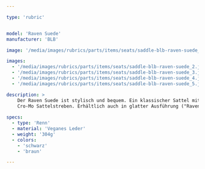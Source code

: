 ```yaml
---

type: 'rubric'


model: 'Raven Suede'
manufacturer: 'BLB'

image: '/media/images/rubrics/parts/items/seats/saddle-blb-raven-suede_1.jpeg'

images:
  - '/media/images/rubrics/parts/items/seats/saddle-blb-raven-suede_2.jpeg'
  - '/media/images/rubrics/parts/items/seats/saddle-blb-raven-suede_3.jpeg'
  - '/media/images/rubrics/parts/items/seats/saddle-blb-raven-suede_4.jpeg'
  - '/media/images/rubrics/parts/items/seats/saddle-blb-raven-suede_5.jpeg'

description: >
    Der Raven Suede ist stylisch und bequem. Ein klassischer Sattel mit stilvollen Details und 
    Cro-Mo Sattelstreben. Erhältlich auch in glatter Ausführung ("Raven").
    
specs: 
  - type: 'Renn'
  - material: 'Veganes Leder'
  - weight: '304g'
  - colors:
    - 'schwarz'
    - 'braun'

---
```


